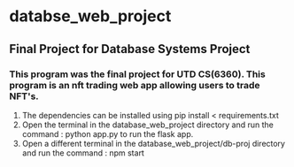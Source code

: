 # databse_web_project
## Final Project for Database Systems Project
### This program was the final project for UTD CS(6360). This program is an nft trading web app allowing users to trade NFT's.
1. The dependencies can be installed using pip install < requirements.txt
2. Open the terminal in the database_web_project directory and run the command : python app.py to run the flask app.
3. Open a different terminal in the database_web_project/db-proj directory and run the command : npm start
